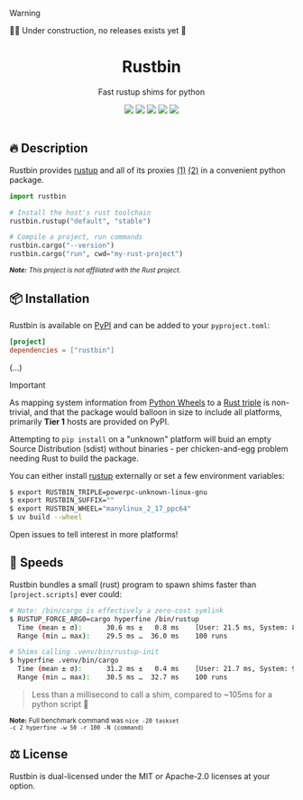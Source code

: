 > [!WARNING]
> 👷‍♂️ Under construction, no releases exists yet 🚧

<div align="center">
  <!-- <img src="https://raw.githubusercontent.com/BrokenSource/Rustbin/main/rustbin/resources/images/logo.png" width="210"> -->
  <h1>Rustbin</h1>
  <p>Fast rustup shims for python</p>
  <a href="https://pypi.org/project/rustbin/"><img src="https://img.shields.io/pypi/v/rustbin?label=PyPI&color=blue"></a>
  <a href="https://pypi.org/project/rustbin/"><img src="https://img.shields.io/pypi/dw/rustbin?label=Installs&color=blue"></a>
  <a href="https://github.com/BrokenSource/Rustbin/"><img src="https://img.shields.io/github/v/tag/BrokenSource/Rustbin?label=GitHub&color=orange"></a>
  <a href="https://github.com/BrokenSource/Rustbin/stargazers/"><img src="https://img.shields.io/github/stars/BrokenSource/Rustbin?label=Stars&style=flat&color=orange"></a>
  <a href="https://discord.gg/KjqvcYwRHm"><img src="https://img.shields.io/discord/1184696441298485370?label=Discord&style=flat&color=purple"></a>
  <br>
  <br>
</div>

## 🔥 Description

Rustbin provides [rustup](https://rustup.rs/) and all of its proxies [(1)](https://github.com/rust-lang/rustup/blob/14f134ee3195639bd18d27ecc4b88c3e5d59559c/src/lib.rs#L20-L51) [(2)](https://github.com/rust-lang/rustup/blob/14f134ee3195639bd18d27ecc4b88c3e5d59559c/src/bin/rustup-init.rs#L94-L124) in a convenient python package.

```python
import rustbin

# Install the host's rust toolchain
rustbin.rustup("default", "stable")

# Compile a project, run commands
rustbin.cargo("--version")
rustbin.cargo("run", cwd="my-rust-project")
```

<sup><i><b>Note:</b> This project is not affiliated with the Rust project.</i></sup>

## 📦 Installation

Rustbin is available on [PyPI](https://pypi.org/project/rustbin/) and can be added to your `pyproject.toml`:

```toml
[project]
dependencies = ["rustbin"]
```

(...)

> [!IMPORTANT]
> As mapping system information from [Python Wheels](https://packaging.python.org/en/latest/specifications/platform-compatibility-tags/) to a [Rust triple](https://doc.rust-lang.org/nightly/rustc/platform-support.html) is non-trivial, and that the package would balloon in size to include all platforms, primarily **Tier 1** hosts are provided on PyPI.
>
> Attempting to `pip install` on a "unknown" platform will buid an empty Source Distribution (sdist) without binaries - per chicken-and-egg problem needing Rust to build the package.
>
> You can either install [rustup](https://rustup.rs/) externally or set a few environment variables:
>
> ```sh
> $ export RUSTBIN_TRIPLE=powerpc-unknown-linux-gnu
> $ export RUSTBIN_SUFFIX=""
> $ export RUSTBIN_WHEEL="manylinux_2_17_ppc64"
> $ uv build --wheel
> ```
>
> Open issues to tell interest in more platforms!

## 🚀 Speeds

Rustbin bundles a small (rust) program to spawn shims faster than `[project.scripts]` ever could:

```sh
# Note: /bin/cargo is effectively a zero-cost symlink
$ RUSTUP_FORCE_ARG0=cargo hyperfine /bin/rustup
  Time (mean ± σ):      30.6 ms ±   0.8 ms    [User: 21.5 ms, System: 8.9 ms]
  Range (min … max):    29.5 ms …  36.0 ms    100 runs

# Shims calling .venv/bin/rustup-init
$ hyperfine .venv/bin/cargo
  Time (mean ± σ):      31.2 ms ±   0.4 ms    [User: 21.7 ms, System: 9.2 ms]
  Range (min … max):    30.5 ms …  32.7 ms    100 runs
```

> Less than a millisecond to call a shim, compared to ~105ms for a python script 🚀

<sup><b>Note:</b> Full benchmark command was <code>nice -20 taskset -c 2 hyperfine -w 50 -r 100 -N (command)</code></sup>

## ⚖️ License

Rustbin is dual-licensed under the MIT or Apache-2.0 licenses at your option.

